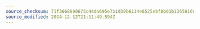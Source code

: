 ```yaml
---
source_checksum: 71f3668890675c44da695e7b1d30b6114e6525ebf8b01b136581667992b96e71
source_modified: 2024-12-12T21:11:49.594Z
---
```



